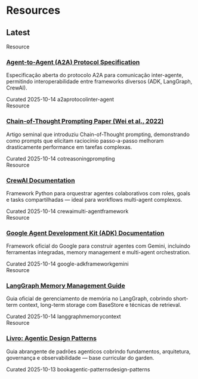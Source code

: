 # Resources

## Latest
<div class="kg-grid">
  <div class="kg-card">
    <div class="kg-card__type">Resource</div>
    <h3><a href="./links/">Agent-to-Agent (A2A) Protocol Specification</a></h3>
    <p class="kg-card__summary">Especificação aberta do protocolo A2A para comunicação inter-agente, permitindo interoperabilidade entre frameworks diversos (ADK, LangGraph, CrewAI).</p>
    <div class="kg-card__meta">
      <span class="kg-badge kg-badge--status">Curated</span>
      <span class="kg-badge kg-badge--date">2025-10-14</span>
      <span class="kg-badge">a2a</span><span class="kg-badge">protocol</span><span class="kg-badge">inter-agent</span>
    </div>
  </div>
  <div class="kg-card">
    <div class="kg-card__type">Resource</div>
    <h3><a href="./links/">Chain-of-Thought Prompting Paper (Wei et al., 2022)</a></h3>
    <p class="kg-card__summary">Artigo seminal que introduziu Chain-of-Thought prompting, demonstrando como prompts que elicitam raciocínio passo-a-passo melhoram drasticamente performance em tarefas complexas.</p>
    <div class="kg-card__meta">
      <span class="kg-badge kg-badge--status">Curated</span>
      <span class="kg-badge kg-badge--date">2025-10-14</span>
      <span class="kg-badge">cot</span><span class="kg-badge">reasoning</span><span class="kg-badge">prompting</span>
    </div>
  </div>
  <div class="kg-card">
    <div class="kg-card__type">Resource</div>
    <h3><a href="./links/">CrewAI Documentation</a></h3>
    <p class="kg-card__summary">Framework Python para orquestrar agentes colaborativos com roles, goals e tasks compartilhadas — ideal para workflows multi-agent complexos.</p>
    <div class="kg-card__meta">
      <span class="kg-badge kg-badge--status">Curated</span>
      <span class="kg-badge kg-badge--date">2025-10-14</span>
      <span class="kg-badge">crewai</span><span class="kg-badge">multi-agent</span><span class="kg-badge">framework</span>
    </div>
  </div>
  <div class="kg-card">
    <div class="kg-card__type">Resource</div>
    <h3><a href="./links/">Google Agent Development Kit (ADK) Documentation</a></h3>
    <p class="kg-card__summary">Framework oficial do Google para construir agentes com Gemini, incluindo ferramentas integradas, memory management e multi-agent orchestration.</p>
    <div class="kg-card__meta">
      <span class="kg-badge kg-badge--status">Curated</span>
      <span class="kg-badge kg-badge--date">2025-10-14</span>
      <span class="kg-badge">google-adk</span><span class="kg-badge">framework</span><span class="kg-badge">gemini</span>
    </div>
  </div>
  <div class="kg-card">
    <div class="kg-card__type">Resource</div>
    <h3><a href="./links/">LangGraph Memory Management Guide</a></h3>
    <p class="kg-card__summary">Guia oficial de gerenciamento de memória no LangGraph, cobrindo short-term context, long-term storage com BaseStore e técnicas de retrieval.</p>
    <div class="kg-card__meta">
      <span class="kg-badge kg-badge--status">Curated</span>
      <span class="kg-badge kg-badge--date">2025-10-14</span>
      <span class="kg-badge">langgraph</span><span class="kg-badge">memory</span><span class="kg-badge">context</span>
    </div>
  </div>
  <div class="kg-card">
    <div class="kg-card__type">Resource</div>
    <h3><a href="./links/">Livro: Agentic Design Patterns</a></h3>
    <p class="kg-card__summary">Guia abrangente de padrões agenticos cobrindo fundamentos, arquitetura, governança e observabilidade — base curricular do garden.</p>
    <div class="kg-card__meta">
      <span class="kg-badge kg-badge--status">Curated</span>
      <span class="kg-badge kg-badge--date">2025-10-13</span>
      <span class="kg-badge">book</span><span class="kg-badge">agentic-patterns</span><span class="kg-badge">design-patterns</span>
    </div>
  </div>
</div>
